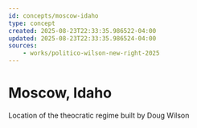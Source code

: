 ```yaml
---
id: concepts/moscow-idaho
type: concept
created: 2025-08-23T22:33:35.986522-04:00
updated: 2025-08-23T22:33:35.986524-04:00
sources:
    - works/politico-wilson-new-right-2025
---
```


# Moscow, Idaho


Location of the theocratic regime built by Doug Wilson



